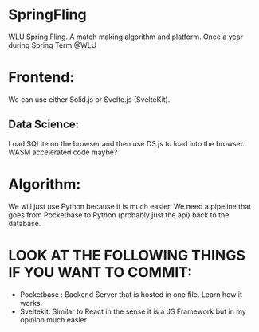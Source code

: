 # SpringFling
WLU Spring Fling.  A match making algorithm and platform. Once a year during Spring Term @WLU




# Frontend:
We can use either Solid.js or Svelte.js (SvelteKit).

## Data Science:
Load SQLite on the browser and then use D3.js to load into the browser. WASM accelerated code maybe? 

# Algorithm:
We will just use Python because it is much easier. We need a pipeline that goes from Pocketbase to Python (probably just the api) back to the database.



# LOOK AT THE FOLLOWING THINGS IF YOU WANT TO COMMIT:
- Pocketbase : Backend Server that is hosted in one file. Learn how it works.
- Sveltekit: Similar to React in the sense it is a JS Framework but in my opinion much easier.
